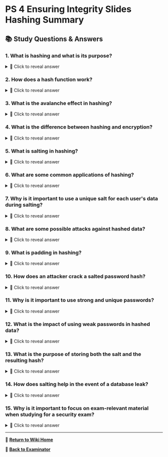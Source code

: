 # PS 4 Ensuring Integrity Slides Hashing Summary

## 📚 Study Questions & Answers

### 1. What is hashing and what is its purpose?

<details>
<summary>🤔 Click to reveal answer</summary>

Hashing is a process that generates a unique digital fingerprint (hash) for data, with the primary purpose of proving that the data hasn't been altered. It plays a crucial role in information assurance by ensuring the integrity of communication and data storage.

</details>

### 2. How does a hash function work?

<details>
<summary>🤔 Click to reveal answer</summary>

A hash function works by processing data in blocks of a specific size (e.g., SHA-1 works in 512-bit blocks). If the data is not a multiple of this size, it is padded to meet the requirement. Each block is then processed through the hash function, and the resulting hash of each block becomes an input for the next block until the entire data is hashed.

</details>

### 3. What is the avalanche effect in hashing?

<details>
<summary>🤔 Click to reveal answer</summary>

The avalanche effect refers to the fact that even small changes in the input can result in significant differences (a "avalanche") in the resulting hash value. This property ensures that any modifications to the data will be detected as changes in the hash value.

</details>

### 4. What is the difference between hashing and encryption?

<details>
<summary>🤔 Click to reveal answer</summary>

Hashing and encryption are not the same. In hashing, the process is one-way, meaning it can only be done in one direction (from input to output). Encryption, on the other hand, allows data to be encrypted for secure transmission and then decrypted upon receipt.

</details>

### 5. What is salting in hashing?

<details>
<summary>🤔 Click to reveal answer</summary>

Salting is a method used to add a random string (salt) to the original data before generating the hash. This ensures that each user's stored hash is unique, making it more difficult for attackers to crack hashed passwords if a database leak occurs.

</details>

### 6. What are some common applications of hashing?

<details>
<summary>🤔 Click to reveal answer</summary>

Hashing is commonly used in communication protocols, data storage systems, and for storing passwords securely. It is also used in cryptographic algorithms and digital signatures.

</details>

### 7. Why is it important to use a unique salt for each user's data during salting?

<details>
<summary>🤔 Click to reveal answer</summary>

Using a unique salt for each user ensures that even if the same password is used by multiple users, their stored hashes will still be different due to the addition of the unique salt. This makes it more difficult for attackers to crack stored passwords.

</details>

### 8. What are some possible attacks against hashed data?

<details>
<summary>🤔 Click to reveal answer</summary>

Possible attacks against hashed data include dictionary attacks (attempting common words or patterns as passwords) and brute-force attacks (trying all possible combinations of characters). Salting can help mitigate these types of attacks by making it more difficult for attackers to find matching plaintext and hash pairs.

</details>

### 9. What is padding in hashing?

<details>
<summary>🤔 Click to reveal answer</summary>

Padding is the additional data added to the input when the data size is not a multiple of the hash function's block size. This ensures that all inputs are processed consistently, regardless of their original size.

</details>

### 10. How does an attacker crack a salted password hash?

<details>
<summary>🤔 Click to reveal answer</summary>

An attacker would need to determine both the plaintext (password) and the salt used in hashing the password to crack a salted password hash. This can be done through various methods, such as brute-force attacks or dictionary attacks, but the added complexity of the unique salt makes it more difficult for an attacker to successfully crack the stored passwords.

</details>

### 11. Why is it important to use strong and unique passwords?

<details>
<summary>🤔 Click to reveal answer</summary>

Using strong and unique passwords helps protect against various types of attacks, such as brute-force and dictionary attacks. By having a strong and unique password, the chances of an attacker successfully cracking your password are greatly reduced.

</details>

### 12. What is the impact of using weak passwords in hashed data?

<details>
<summary>🤔 Click to reveal answer</summary>

Using weak passwords can make it easier for attackers to crack stored password hashes. If multiple users use the same weak password, a single compromised hash could potentially reveal all matching plaintext passwords, posing a security risk for all affected users.

</details>

### 13. What is the purpose of storing both the salt and the resulting hash?

<details>
<summary>🤔 Click to reveal answer</summary>

Storing both the salt and the resulting hash allows the system to verify the correctness of the user's input during login attempts by regenerating the stored hash using the provided password and the salt. This way, even if the original password is unknown, the system can still confirm whether the entered password is correct by comparing the generated hash with the stored one.

</details>

### 14. How does salting help in the event of a database leak?

<details>
<summary>🤔 Click to reveal answer</summary>

In the event of a database leak, salting makes it more difficult for attackers to crack passwords as they would need to obtain both the salt and the stored hashes for each user. This added complexity increases the time and resources required to crack the passwords, potentially delaying or preventing an attacker from gaining unauthorized access to user accounts.

</details>

### 15. Why is it important to focus on exam-relevant material when studying for a security exam?

<details>
<summary>🤔 Click to reveal answer</summary>

Focusing on exam-relevant material ensures that you are studying topics that will likely appear on the exam, maximizing your chances of success. By understanding the key concepts and procedures related to hashing, salting, and password storage, you can improve your knowledge and skills in the area of computer security and be better prepared for a security exam.

</details>

---

📖 **[Return to Wiki Home](Home)**

🎯 **[Back to Examinator](https://github.com/QRY91/examinator)**